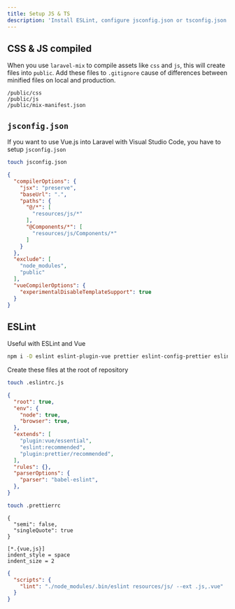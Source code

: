 ```yaml
---
title: Setup JS & TS
description: 'Install ESLint, configure jsconfig.json or tsconfig.json.'
---
```


## CSS & JS compiled

When you use `laravel-mix` to compile assets like `css` and `js`, this will create files into `public`. Add these files to `.gitignore` cause of differences between minified files on local and production.

```.gitignore [.gitignore]
/public/css
/public/js
/public/mix-manifest.json
```

## `jsconfig.json`

If you want to use Vue.js into Laravel with Visual Studio Code, you have to setup `jsconfig.json`

```bash
touch jsconfig.json
```

```json [jsconfig.json]
{
  "compilerOptions": {
    "jsx": "preserve",
    "baseUrl": ".",
    "paths": {
      "@/*": [
        "resources/js/*"
      ],
      "@Components/*": [
        "resources/js/Components/*"
      ]
    }
  },
  "exclude": [
    "node_modules",
    "public"
  ],
  "vueCompilerOptions": {
    "experimentalDisableTemplateSupport": true
  }
}
```

## ESLint

Useful with ESLint and Vue

```bash
npm i -D eslint eslint-plugin-vue prettier eslint-config-prettier eslint-plugin-prettier babel-eslint
```

Create these files at the root of repository

```bash
touch .eslintrc.js
```

```json [.eslintrc]
{
  "root": true,
  "env": {
    "node": true,
    "browser": true,
  },
  "extends": [
    "plugin:vue/essential",
    "eslint:recommended",
    "plugin:prettier/recommended",
  ],
  "rules": {},
  "parserOptions": {
    "parser": "babel-eslint",
  },
}
```

```bash
touch .prettierrc
```

```prettierrc [.prettierrc]
{
  "semi": false,
  "singleQuote": true
}
```

```.editorconfig [.editorconfig]
[*.{vue,js}]
indent_style = space
indent_size = 2
```

```json [package.json]
{
  "scripts": {
    "lint": "./node_modules/.bin/eslint resources/js/ --ext .js,.vue"
  }
}
```
